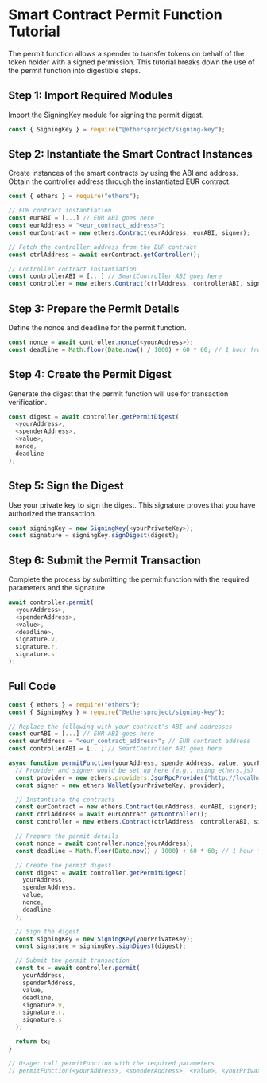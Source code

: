 # Smart Contract Permit Function Tutorial
The permit function allows a spender to transfer tokens on behalf of the token holder with a signed permission. This tutorial breaks down the use of the permit function into digestible steps.

## Step 1: Import Required Modules
Import the SigningKey module for signing the permit digest.

```js
const { SigningKey } = require("@ethersproject/signing-key");
```

## Step 2: Instantiate the Smart Contract Instances
Create instances of the smart contracts by using the ABI and address. Obtain the controller address through the instantiated EUR contract.

```js
const { ethers } = require("ethers");

// EUR contract instantiation
const eurABI = [...] // EUR ABI goes here
const eurAddress = "<eur_contract_address>";
const eurContract = new ethers.Contract(eurAddress, eurABI, signer);

// Fetch the controller address from the EUR contract
const ctrlAddress = await eurContract.getController();

// Controller contract instantiation
const controllerABI = [...] // SmartController ABI goes here
const controller = new ethers.Contract(ctrlAddress, controllerABI, signer);
```
	
## Step 3: Prepare the Permit Details
Define the nonce and deadline for the permit function.
```js
const nonce = await controller.nonce(<yourAddress>);
const deadline = Math.floor(Date.now() / 1000) + 60 * 60; // 1 hour from now
```

## Step 4: Create the Permit Digest
Generate the digest that the permit function will use for transaction verification.
```js
const digest = await controller.getPermitDigest(
  <yourAddress>,
  <spenderAddress>,
  <value>,
  nonce,
  deadline
);
```

## Step 5: Sign the Digest
Use your private key to sign the digest. This signature proves that you have authorized the transaction.
```js
const signingKey = new SigningKey(<yourPrivateKey>);
const signature = signingKey.signDigest(digest);
```

## Step 6: Submit the Permit Transaction
Complete the process by submitting the permit function with the required parameters and the signature.
```js
await controller.permit(
  <yourAddress>,
  <spenderAddress>,
  <value>,
  <deadline>,
  signature.v,
  signature.r,
  signature.s
);
```

## Full Code 
```js
const { ethers } = require("ethers");
const { SigningKey } = require("@ethersproject/signing-key");

// Replace the following with your contract's ABI and addresses
const eurABI = [...] // EUR ABI goes here
const eurAddress = "<eur_contract_address>"; // EUR contract address
const controllerABI = [...] // SmartController ABI goes here

async function permitFunction(yourAddress, spenderAddress, value, yourPrivateKey) {
  // Provider and signer would be set up here (e.g., using ethers.js)
  const provider = new ethers.providers.JsonRpcProvider("http://localhost:8545");
  const signer = new ethers.Wallet(yourPrivateKey, provider);

  // Instantiate the contracts
  const eurContract = new ethers.Contract(eurAddress, eurABI, signer);
  const ctrlAddress = await eurContract.getController();
  const controller = new ethers.Contract(ctrlAddress, controllerABI, signer);

  // Prepare the permit details
  const nonce = await controller.nonce(yourAddress);
  const deadline = Math.floor(Date.now() / 1000) + 60 * 60; // 1 hour from now

  // Create the permit digest
  const digest = await controller.getPermitDigest(
    yourAddress,
    spenderAddress,
    value,
    nonce,
    deadline
  );

  // Sign the digest
  const signingKey = new SigningKey(yourPrivateKey);
  const signature = signingKey.signDigest(digest);

  // Submit the permit transaction
  const tx = await controller.permit(
    yourAddress,
    spenderAddress,
    value,
    deadline,
    signature.v,
    signature.r,
    signature.s
  );

  return tx;
}

// Usage: call permitFunction with the required parameters
// permitFunction(<yourAddress>, <spenderAddress>, <value>, <yourPrivateKey>).then(...);

```
